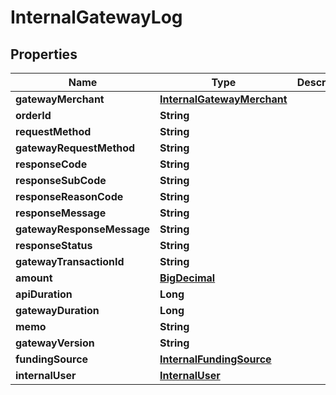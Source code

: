 
# InternalGatewayLog

## Properties
Name | Type | Description | Notes
------------ | ------------- | ------------- | -------------
**gatewayMerchant** | [**InternalGatewayMerchant**](InternalGatewayMerchant.md) |  |  [optional]
**orderId** | **String** |  |  [optional]
**requestMethod** | **String** |  |  [optional]
**gatewayRequestMethod** | **String** |  |  [optional]
**responseCode** | **String** |  |  [optional]
**responseSubCode** | **String** |  |  [optional]
**responseReasonCode** | **String** |  |  [optional]
**responseMessage** | **String** |  |  [optional]
**gatewayResponseMessage** | **String** |  |  [optional]
**responseStatus** | **String** |  |  [optional]
**gatewayTransactionId** | **String** |  |  [optional]
**amount** | [**BigDecimal**](BigDecimal.md) |  |  [optional]
**apiDuration** | **Long** |  |  [optional]
**gatewayDuration** | **Long** |  |  [optional]
**memo** | **String** |  |  [optional]
**gatewayVersion** | **String** |  |  [optional]
**fundingSource** | [**InternalFundingSource**](InternalFundingSource.md) |  | 
**internalUser** | [**InternalUser**](InternalUser.md) |  |  [optional]



